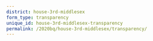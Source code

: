 ```yaml
---
district: house-3rd-middlesex
form_type: transparency
unique_id: house-3rd-middlesex-transparency
permalink: /2020bq/house-3rd-middlesex/transparency/
---
```

